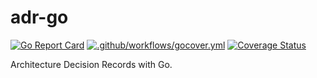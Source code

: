 # adr-go

[![Go Report Card](https://goreportcard.com/badge/github.com/ipfans/adrgo)](https://goreportcard.com/report/github.com/ipfans/adrgo)
[![.github/workflows/gocover.yml](https://github.com/ipfans/adrgo/actions/workflows/gocover.yml/badge.svg)](https://github.com/ipfans/adrgo/actions/workflows/gocover.yml)
[![Coverage Status](https://coveralls.io/repos/github/ipfans/adrgo/badge.svg?branch=develop)](https://coveralls.io/github/ipfans/adrgo?branch=develop)

Architecture Decision Records with Go.
